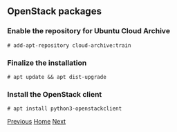 ## OpenStack packages
### Enable the repository for Ubuntu Cloud Archive
```
# add-apt-repository cloud-archive:train
```

### Finalize the installation
```
# apt update && apt dist-upgrade
```

### Install the OpenStack client
```
# apt install python3-openstackclient
```

[Previous](ntp.md#network-time-protocol-ntp)
[Home](../README.md#environment-setup)
[Next](sql.md#sql-database)
